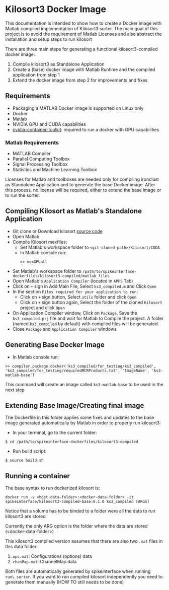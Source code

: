 # Kilosort3 Docker Image

This documentation is intended to show how to create a Docker image with Matlab compiled implementation of Kilosort3 sorter. The main goal of this project is to avoid the requirement of Matlab Licenses and also abstract the installation and setup steps to run kilosort

There are three main steps for generating a functional kilosort3-compiled docker image:

1. Compile kilosort3 as Standalone Application
2. Create a (base) docker image with Matlab Runtime and the compiled application from step 1
3. Extend the docker image from step 2 for improvements and fixes

## Requirements
- Packaging a MATLAB Docker image is supported on Linux only
- Docker
- Matlab
- NVIDIA GPU and CUDA capabilities
- [nvidia-container-toolkit](https://docs.nvidia.com/datacenter/cloud-native/container-toolkit/install-guide.html#setting-up-nvidia-container-toolkit): required to run a docker with GPU capabilities

### Matlab Requirements
- MATLAB Compiler
- Parallel Computing Toolbox
- Signal Processing Toolbox
- Statistics and Machine Learning Toolbox

Licenses for Matlab and toolboxes are needed only for compiling ironclust as Standalone Application and to generate the base Docker image. After this process, no license will be required, either to extend the base image or to run the sorter.

## Compiling Kilosort as Matlab's Standalone Application
- Git clone or Download kilosort [source code](https://github.com/MouseLand/Kilosort)
- Open Matlab
- Compile Kilosort mexfiles:
  - Set Matlab's workspace folder to `<git-cloned-path>/Kilosort/CUDA`
  - In Matlab console run:
    ```
    >> mexGPUall
    ```
- Set Matlab's workspace folder to `/path/to/spikeinterface-dockerfiles/kilosort3-compiled/matlab_files`
- Open Matlab's `Application Compiler` (located in `APPS` Tab)
- Click on `+` sign in Add Main File, Select `ks3_compiled.m` and Click `Open`
- In the section `Files required for your application to run`:
	- Click on `+` sign button, Select `utils` folder and click `Open`
	- Click on `+` sign button again, Select the folder of the cloned `Kilosort` project and click `Open`
- On Application Compiler window, Click on `Package`, Save the `ks3_compiled.prj` file and wait for Matlab to Compile the project. A folder (named `ks3_compiled` by default) with compiled files will be generated.
- Close `Package` and `Application Compiler` windows

## Generating Base Docker Image
- In Matlab console run:
```
>> compiler.package.docker('ks3_compiled/for_testing/ks3_compiled', 'ks3_compiled/for_testing/requiredMCRProducts.txt', 'ImageName', 'ks3-matlab-base')
```

This command will create an image called `ks3-matlab-base` to be used in the next step

## Extending Base Image/Creating final image
The Dockerfile in this folder applies some fixes and updates to the base image generated automatically by Matlab in order to properly run kilosort3:

- In your terminal, go to the current folder:
```
$ cd /path/to/spikeinterface-dockerfiles/kilosort3-compiled
```

- Run build script:
```
$ source build.sh
```


## Running a container

The base syntax to run dockerized kilosort is:

```
docker run -v <host-data-folder>:<docker-data-folder> -it spikeinterface/kilosort3-compiled-base:0.1.0 ks3_compiled [ARGS]
```

Notice that a volume has to be binded to a folder were all the data to run kilosort3 are stored

Currently the only ARG option is the folder where the data are stored (\<docker-data-folder\>)

This kilosort3 compiled version assumes that there are also two `.mat` files in this data folder:
1. `ops.mat`: Configurations (options) data
2. `chanMap.mat`: ChannelMap data

Both files are automatically generated by spikeinterface when running `run\_sorter`. If you want to run compiled kilosort independently you need to generate them manually (HOW TO still needs to be done)
